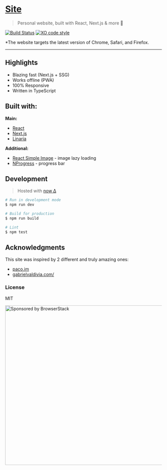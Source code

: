 # [Site](https://kepinski.me)

> Personal website, built with React, Next.js & more 🚀

[![Build Status](https://travis-ci.org/xxczaki/site.svg?branch=master)](https://travis-ci.org/xxczaki/site)
[![XO code style](https://img.shields.io/badge/code_style-XO-5ed9c7.svg)](https://github.com/xojs/xo)

*The website targets the latest version of Chrome, Safari, and Firefox.

---

## Highlights

- Blazing fast (Next.js + SSG)
- Works offline (PWA)
- 100% Responsive
- Written in TypeScript

## Built with:

**Main:**

- [React](https://reactjs.org/)
- [Next.js](https://nextjs.org/)
- [Linaria](https://linaria.now.sh/)

**Additional:**

- [React Simple Image](https://react-simple-img.now.sh) - image lazy loading
- [NProgress](https://ricostacruz.com/nprogress/) - progress bar

## Development

> Hosted with [now Δ](https://zeit.com/now)

```bash
# Run in development mode
$ npm run dev

# Build for production
$ npm run build

# Lint
$ npm test
```

## Acknowledgments

This site was inspired by 2 different and truly amazing ones:

- [paco.im](https://paco.im)
- [gabrielvaldivia.com/](https://www.gabrielvaldivia.com/)

### License

MIT

<a href="https://www.browserstack.com/"><img src="https://imgur.com/l3iy9C6.png" width="512" alt="Sponsored by BrowserStack"></a>
